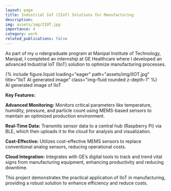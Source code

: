 ```yaml
---
layout: page
title: Industrial IoT (IIoT) Solutions for Manufacturing
description:
img: assets/img/IIOT.jpg
importance: 4
category: work
related_publications: false
---
```


As part of my u ndergraduate program at Manipal Institute of Technology, Manipal, I completed an internship at GE Healthcare where I developed an advanced Industrial IoT (IIoT) solution to optimize manufacturing processes.

<div class="row">
    <div class="col-sm mt-3 mt-md-0">
        {% include figure.liquid loading="eager" path="assets/img/IIOT.jpg" title="IIoT AI generated image" class="img-fluid rounded z-depth-1" %}
    </div>
</div>
<div class="caption">
    AI generated image of IIoT
</div>

**Key Features:**

**Advanced Monitoring:** Monitors critical parameters like temperature, humidity, pressure, and particle count using MEMS-based sensors to maintain an optimized production environment.

**Real-Time Data:** Transmits sensor data to a central hub (Raspberry Pi) via BLE, which then uploads it to the cloud for analysis and visualization.

**Cost-Effective:**  Utilizes cost-effective MEMS sensors to replace conventional analog sensors, reducing operational costs.

**Cloud Integration:**  Integrates with GE’s digital tools to track and trend vital signs from manufacturing equipment, enhancing productivity and reducing downtime.

This project demonstrates the practical application of IIoT in manufacturing, providing a robust solution to enhance efficiency and reduce costs.

